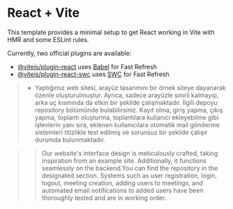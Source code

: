 # React + Vite

This template provides a minimal setup to get React working in Vite with HMR and some ESLint rules.

Currently, two official plugins are available:

- [@vitejs/plugin-react](https://github.com/vitejs/vite-plugin-react/blob/main/packages/plugin-react/README.md) uses [Babel](https://babeljs.io/) for Fast Refresh
- [@vitejs/plugin-react-swc](https://github.com/vitejs/vite-plugin-react-swc) uses [SWC](https://swc.rs/) for Fast Refresh

> - Yaptığımız web sitesi, arayüz tasarımını bir örnek siteye dayanarak özenle oluşturulmuştur. Ayrıca, sadece arayüzle sınırlı kalmayıp, arka uç kısmında da etkin bir şekilde çalışmaktadır. İlgili depoyu repository bölümünde bulabilirsiniz. Kayıt olma, giriş yapma, çıkış yapma, toplantı oluşturma, toplantılara kullanıcı ekleyebilme gibi işlevlerin yanı sıra, eklenen kullanıcılara otomatik mail gönderme sistemleri titizlikle test edilmiş ve sorunsuz bir şekilde çalışır durumda bulunmaktadır.

> > Our website's interface design is meticulously crafted, taking inspiration from an example site. Additionally, it functions seamlessly on the backend.You can find the repository in the designated section. Systems such as user registration, login, logout, meeting creation, adding users to meetings, and automated email notifications to added users have been thoroughly tested and are in working order.
